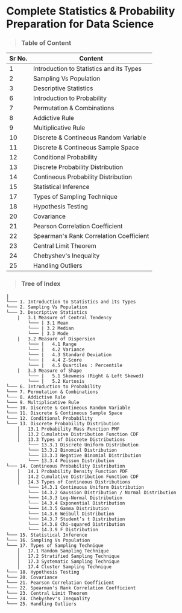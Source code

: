 # Complete Statistics & Probability Preparation for Data Science


> ### **Table of Content**

|Sr No.|Content|
|---|---|
|1|Introduction to Statistics and its Types|
|2|Sampling Vs Population|
|3|Descriptive Statistics|
|6|Introduction to Probability|
|7|Permutation & Combinations|
|8|Addictive Rule|
|9|Multiplicative Rule|
|10|Discrete & Contineous Random Variable|
|11|Discrete & Contineous Sample Space|
|12|Conditional Probability|
|13|Discrete Probability Distribution|
|14|Contineous Probability Distribution|
|15|Statistical Inference|
|17|Types of Sampling Technique|
|18|Hypothesis Testing|
|20|Covariance|
|21|Pearson Correlation Coefficient|
|22|Spearman's Rank Correlation Coefficient|
|23|Central Limit Theorem|
|24|Chebyshev's Inequality|
|25|Handling Outliers|

> ### **Tree of Index**

 ```
|
└─── 1. Introduction to Statistics and its Types
└─── 2. Sampling Vs Population  
└─── 3. Descriptive Statistics
     |   3.1 Measure of Central Tendency
         └─── | 3.1 Mean
         └─── | 3.2 Median
         └─── | 3.3 Mode
     |   3.2 Measure of Dispersion
         └─── |   4.1 Range
         └─── |   4.2 Variance
         └─── |   4.3 Standard Deviation
         └─── |   4.4 Z-Score
         └─── |   4.5 Quartiles : Percentile
     |   3.3 Measure of Shape
         └─── |   5.1 Skewness (Right & Left Skewed)
         └─── |   5.2 Kurtosis
└─── 6. Introduction to Probability
└─── 7. Permutation & Combinations
└─── 8. Addictive Rule
└─── 9. Multiplicative Rule
└─── 10. Discrete & Contineous Random Variable
└─── 11. Discrete & Contineous Sample Space
└─── 12. Conditional Probability
└─── 13. Discrete Probability Distribution
     │   13.1 Probability Mass Function PMF
     │   13.2 Cumulative Distribution Function CDF
     │   13.3 Types of Discrete Distributions
         └─── 13.3.1 Discrete Uniform Distribution
         └─── 13.3.2 Binomial Distribution
         └─── 13.3.3 Negative Binomial Distribution
         └─── 13.3.4 Poisson Distribution
└─── 14. Contineous Probability Distribution
     │   14.1 Probability Density Function PDF
     │   14.2 Cumulative Distribution Function CDF        
     │   14.3 Types of Contineous Distributions     
         └─── 14.3.1 Continuous Uniform Distribution
         └─── 14.3.2 Gaussion Distribution / Normal Distribution
         └─── 14.3.3 Log-Normal Distribution
         └─── 14.3.4 Exponential Distribution
         └─── 14.3.5 Gamma Distribution
         └─── 14.3.6 Weibull Distribution
         └─── 14.3.7 Student’s t Distribution
         └─── 14.3.8 Chi-squared Distribution         
         └─── 14.3.9 F Distribution   
└─── 15. Statistical Inference    
└─── 16. Sampling Vs Population
└─── 17. Types of Sampling Technique
     │   17.1 Random Sampling Technique
     │   17.2 Stratified Sampling Technique        
     │   17.3 Systematic Sampling Technique
     │   17.4 Cluster Sampling Technique
└─── 18. Hypothesis Testing
└─── 20. Covariance
└─── 21. Pearson Correlation Coefficient
└─── 22. Spearman's Rank Correlation Coefficient
└─── 23. Central Limit Theorem
└─── 24. Chebyshev's Inequality
└─── 25. Handling Outliers
      
```
  








